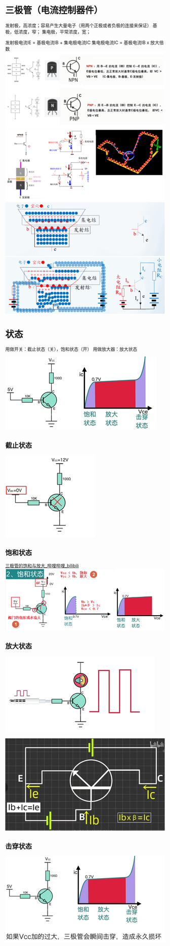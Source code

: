 # 三极管（电流控制器件）
发射极，高浓度；容易产生大量电子（用两个正极或者负极的连接来保证）
基极，低浓度，窄；
集电极，平常浓度，宽；

发射极电流IE = 基极电流IB + 集电极电流IC
集电极电流IC  = 基极电流IB x 放大倍数
![](../photo/Pasted%20image%2020221115182458.png)
![](../photo/Pasted%20image%2020230616101050.png)
![](../photo/2021121819543611.gif)
![](../photo/2021121819540872.gif)

# 状态
用做开关：截止状态（关），饱和状态（开）
用做放大器：放大状态

![](../photo/Pasted%20image%2020221116091455.png)

## 截止状态
![](../photo/Pasted%20image%2020221116092434.png)

## 饱和状态
[三极管的饱和与放大_哔哩哔哩_bilibili](https://www.bilibili.com/video/BV1Jq4y1E7QZ/?spm_id_from=333.337.search-card.all.click&vd_source=dbf6bcb88ffa406224b1704eac3c988e)
![](../photo/Pasted%20image%2020250809102615.png)

## 放大状态
![](../photo/Pasted%20image%2020221116093215.png)

![](../photo/Pasted%20image%2020221116091616.png)

## 击穿状态
![](../photo/Pasted%20image%2020221116092606.png)